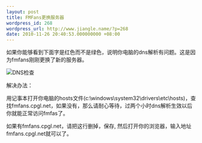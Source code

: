 ```yaml
---
layout: post
title: FMFans更换服务器
wordpress_id: 268
wordpress_url: http://www.jiangle.name/?p=268
date: 2010-11-26 20:40:53.000000000 +08:00
---
```

如果你能够看到下面字是红色而不是绿色，说明你电脑的dns解析有问题。这是因为fmfans刚刚更换了新的服务器。

<img src="http://fmfans.cpgl.net/dnscheck.gif" border="0" alt="DNS检查" />

解决办法：

用记事本打开你电脑的hosts文件(c:\windows\system32\drivers\etc\hosts)，查找fmfans.cpgl.net，如果没有，那么请耐心等待，过两个小时dns解析生效以后你就能正常访问fmfas了。

如果有fmfans.cpgl.net，请把这行删掉，保存, 然后打开你的浏览器，输入地址fmfans.cpgl.net就可以了。
